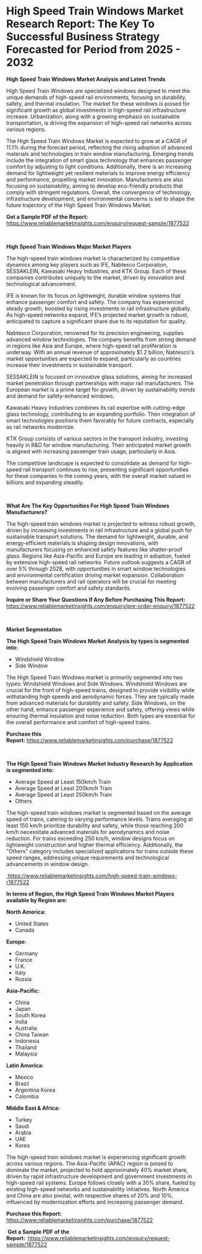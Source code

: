 <p><h1>High Speed Train Windows Market Research Report: The Key To Successful Business Strategy Forecasted for Period from 2025 - 2032</h1></p><p><strong>High Speed Train Windows Market Analysis and Latest Trends</strong></p>
<p><p>High Speed Train Windows are specialized windows designed to meet the unique demands of high-speed rail environments, focusing on durability, safety, and thermal insulation. The market for these windows is poised for significant growth as global investments in high-speed rail infrastructure increase. Urbanization, along with a growing emphasis on sustainable transportation, is driving the expansion of high-speed rail networks across various regions. </p><p>The High Speed Train Windows Market is expected to grow at a CAGR of 11.1% during the forecast period, reflecting the rising adoption of advanced materials and technologies in train window manufacturing. Emerging trends include the integration of smart glass technology that enhances passenger comfort by adjusting to light conditions. Additionally, there is an increasing demand for lightweight yet resilient materials to improve energy efficiency and performance, propelling market innovation. Manufacturers are also focusing on sustainability, aiming to develop eco-friendly products that comply with stringent regulations. Overall, the convergence of technology, infrastructure development, and environmental concerns is set to shape the future trajectory of the High Speed Train Windows Market.</p></p>
<p><strong>Get a Sample PDF of the Report:&nbsp;</strong> <a href="https://www.reliablemarketinsights.com/enquiry/request-sample/1877522?utm_campaign=2193&utm_medium=2&utm_source=Github&utm_content=ia&utm_term=12042025&utm_id=high-speed-train-windows">https://www.reliablemarketinsights.com/enquiry/request-sample/1877522</a></p>
<p>&nbsp;</p>
<p><strong>High Speed Train Windows Major Market Players</strong></p>
<p><p>The high-speed train windows market is characterized by competitive dynamics among key players such as IFE, Nabtesco Corporation, SESSAKLEIN, Kawasaki Heavy Industries, and KTK Group. Each of these companies contributes uniquely to the market, driven by innovation and technological advancement.</p><p>IFE is known for its focus on lightweight, durable window systems that enhance passenger comfort and safety. The company has experienced steady growth, boosted by rising investments in rail infrastructure globally. As high-speed networks expand, IFE’s projected market growth is robust, anticipated to capture a significant share due to its reputation for quality.</p><p>Nabtesco Corporation, renowned for its precision engineering, supplies advanced window technologies. The company benefits from strong demand in regions like Asia and Europe, where high-speed rail proliferation is underway. With an annual revenue of approximately $1.2 billion, Nabtesco's market opportunities are expected to expand, particularly as countries increase their investments in sustainable transport.</p><p>SESSAKLEIN is focused on innovative glass solutions, aiming for increased market penetration through partnerships with major rail manufacturers. The European market is a prime target for growth, driven by sustainability trends and demand for safety-enhanced windows.</p><p>Kawasaki Heavy Industries combines its rail expertise with cutting-edge glass technology, contributing to an expanding portfolio. Their integration of smart technologies positions them favorably for future contracts, especially as rail networks modernize. </p><p>KTK Group consists of various sectors in the transport industry, investing heavily in R&D for window manufacturing. Their anticipated market growth is aligned with increasing passenger train usage, particularly in Asia.</p><p>The competitive landscape is expected to consolidate as demand for high-speed rail transport continues to rise, presenting significant opportunities for these companies in the coming years, with the overall market valued in billions and expanding steadily.</p></p>
<p>&nbsp;</p>
<p><strong>What Are The Key Opportunities For High Speed Train Windows Manufacturers?</strong></p>
<p><p>The high-speed train windows market is projected to witness robust growth, driven by increasing investments in rail infrastructure and a global push for sustainable transport solutions. The demand for lightweight, durable, and energy-efficient materials is shaping design innovations, with manufacturers focusing on enhanced safety features like shatter-proof glass. Regions like Asia-Pacific and Europe are leading in adoption, fueled by extensive high-speed rail networks. Future outlook suggests a CAGR of over 5% through 2028, with opportunities in smart window technologies and environmental certification driving market expansion. Collaboration between manufacturers and rail operators will be crucial for meeting evolving passenger comfort and safety standards.</p></p>
<p><strong>Inquire or Share Your Questions If Any Before Purchasing This Report:</strong> <a href="https://www.reliablemarketinsights.com/enquiry/pre-order-enquiry/1877522?utm_campaign=2193&utm_medium=2&utm_source=Github&utm_content=ia&utm_term=12042025&utm_id=high-speed-train-windows">https://www.reliablemarketinsights.com/enquiry/pre-order-enquiry/1877522</a></p>
<p>&nbsp;</p>
<p><strong>Market Segmentation</strong></p>
<p><strong>The High Speed Train Windows Market Analysis by types is segmented into:</strong></p>
<p><ul><li>Windshield Window</li><li>Side Window</li></ul></p>
<p><p>The High Speed Train Windows market is primarily segmented into two types: Windshield Windows and Side Windows. Windshield Windows are crucial for the front of high-speed trains, designed to provide visibility while withstanding high speeds and aerodynamic forces. They are typically made from advanced materials for durability and safety. Side Windows, on the other hand, enhance passenger experience and safety, offering views while ensuring thermal insulation and noise reduction. Both types are essential for the overall performance and comfort of high-speed trains.</p></p>
<p><strong>Purchase this Report:&nbsp;</strong><a href="https://www.reliablemarketinsights.com/purchase/1877522?utm_campaign=2193&utm_medium=2&utm_source=Github&utm_content=ia&utm_term=12042025&utm_id=high-speed-train-windows">https://www.reliablemarketinsights.com/purchase/1877522</a></p>
<p>&nbsp;</p>
<p><strong>The High Speed Train Windows Market Industry Research by Application is segmented into:</strong></p>
<p><ul><li>Average Speed at Least 150km/h Train</li><li>Average Speed at Least 200km/h Train</li><li>Average Speed at Least 250km/h Train</li><li>Others</li></ul></p>
<p><p>The high-speed train windows market is segmented based on the average speed of trains, catering to varying performance levels. Trains averaging at least 150 km/h prioritize durability and safety, while those reaching 200 km/h necessitate advanced materials for aerodynamics and noise reduction. For trains exceeding 250 km/h, window designs focus on lightweight construction and higher thermal efficiency. Additionally, the "Others" category includes specialized applications for trains outside these speed ranges, addressing unique requirements and technological advancements in window design.</p></p>
<p><a href="https://www.reliablemarketinsights.com/high-speed-train-windows-r1877522?utm_campaign=2193&utm_medium=2&utm_source=Github&utm_content=ia&utm_term=12042025&utm_id=high-speed-train-windows">&nbsp;https://www.reliablemarketinsights.com/high-speed-train-windows-r1877522</a></p>
<p><strong>In terms of Region, the High Speed Train Windows Market Players available by Region are:</strong></p>
<p>
    <p> <strong> North America: </strong>
        <ul>
            <li>United States</li>
            <li>Canada</li>
        </ul>
        </p> 
    <p> <strong> Europe: </strong>
        <ul>
            <li>Germany</li>
            <li>France</li>
            <li>U.K.</li>
            <li>Italy</li>
            <li>Russia</li>
        </ul>
        </p> 
    <p> <strong> Asia-Pacific: </strong>
        <ul>
            <li>China</li>
            <li>Japan</li>
            <li>South Korea</li>
            <li>India</li>
            <li>Australia</li>
            <li>China Taiwan</li>
            <li>Indonesia</li>
            <li>Thailand</li>
            <li>Malaysia</li>
        </ul>
        </p> 
    <p> <strong> Latin America: </strong>
        <ul>
            <li>Mexico</li>
            <li>Brazil</li>
            <li>Argentina Korea</li>
            <li>Colombia</li>
        </ul>
        </p> 
    <p> <strong> Middle East & Africa: </strong>
        <ul>
            <li>Turkey</li>
            <li>Saudi</li>
            <li>Arabia</li>
            <li>UAE</li>
            <li>Korea</li>
        </ul>
    </p>
    </p>
<p><p>The high-speed train windows market is experiencing significant growth across various regions. The Asia-Pacific (APAC) region is poised to dominate the market, projected to hold approximately 40% market share, driven by rapid infrastructure development and government investments in high-speed rail systems. Europe follows closely with a 30% share, fueled by existing high-speed networks and sustainability initiatives. North America and China are also pivotal, with respective shares of 20% and 10%, influenced by modernization efforts and increasing passenger demand.</p></p>
<p><strong>Purchase this Report: </strong><a href="https://www.reliablemarketinsights.com/purchase/1877522?utm_campaign=2193&utm_medium=2&utm_source=Github&utm_content=ia&utm_term=12042025&utm_id=high-speed-train-windows">https://www.reliablemarketinsights.com/purchase/1877522</a></p>
<p>&nbsp;<strong>Get a Sample PDF of the Report:&nbsp;&nbsp;</strong><a href="https://www.reliablemarketinsights.com/enquiry/request-sample/1877522?utm_campaign=2193&utm_medium=2&utm_source=Github&utm_content=ia&utm_term=12042025&utm_id=high-speed-train-windows">https://www.reliablemarketinsights.com/enquiry/request-sample/1877522</a></p>
<p><strong></strong></p>
<p><p></p><p></p><p></p></p>